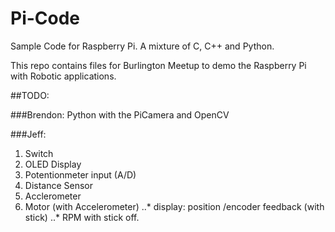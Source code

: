 # Pi-Code
Sample Code for Raspberry Pi. A mixture of C, C++ and Python.

This repo contains files for Burlington Meetup to demo the Raspberry Pi with Robotic applications.

##TODO:


###Brendon:
Python with the PiCamera and OpenCV

###Jeff:
1. Switch
2. OLED Display
3. Potentionmeter input (A/D)
4. Distance Sensor
5. Acclerometer
6. Motor (with Accelerometer)
..* display: position /encoder feedback (with stick)
..* RPM with stick off.

